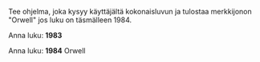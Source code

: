 

Tee ohjelma, joka kysyy käyttäjältä kokonaisluvun ja tulostaa merkkijonon "Orwell" jos luku on täsmälleen 1984.

<sample-output>

Anna luku:
**1983**

</sample-output>

<sample-output>

Anna luku:
**1984**
Orwell

</sample-output>

